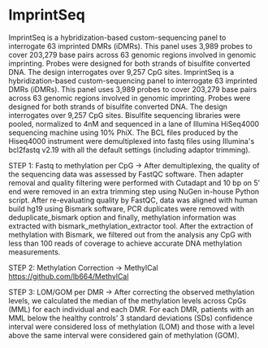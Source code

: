 # ImprintSeq
ImprintSeq is a hybridization-based custom-sequencing panel to interrogate 63 imprinted DMRs (iDMRs). This panel uses 3,989 probes to cover 203,279 base pairs across 63 genomic regions involved in genomic imprinting. Probes were designed for both strands of bisulfite converted DNA. The design interrogates over 9,257 CpG sites. ImprintSeq is a hybridization-based custom-sequencing panel to interrogate 63 imprinted DMRs (iDMRs). This panel uses 3,989 probes to cover 203,279 base pairs across 63 genomic regions involved in genomic imprinting. Probes were designed for both strands of bisulfite converted DNA. The design interrogates over 9,257 CpG sites. 
Bisulfite sequencing libraries were pooled, normalized to 4nM and sequenced in a lane of Illumina HiSeq4000 sequencing machine using 10% PhiX. The BCL files produced by the Hiseq4000 instrument were demultiplexed into fastq files using Illumina's bcl2fastq v2.19 with all the default settings (including adaptor trimming). 

STEP 1: Fastq to methylation per CpG -> 
After demultiplexing, the quality of the sequencing data was assessed by FastQC software. Then adapter removal and quality filtering were performed with Cutadapt and 10 bp on 5’ end were removed in an extra trimming step using NuGen in-house Python script. After re-evaluating quality by FastQC, data was aligned with human build hg19 using Bismark software, PCR duplicates were removed with deduplicate_bismark option and finally, methylation information was extracted with bismark_methylation_extractor tool. After the extraction of methylation with Bismark, we filtered out from the analysis any CpG with less than 100 reads of coverage to achieve accurate DNA methylation measurements.

STEP 2: Methylation Correction -> MethylCal
https://github.com/lb664/MethylCal

STEP 3: LOM/GOM per DMR -> 
After correcting the observed methylation levels, we calculated the median of the methylation levels across CpGs (MML) for each individual and each DMR. For each DMR, patients with an MML below the healthy controls’ 3 standard deviations (SDs) confidence interval were considered loss of methylation (LOM) and those with a level above the same interval were considered gain of methylation (GOM).
